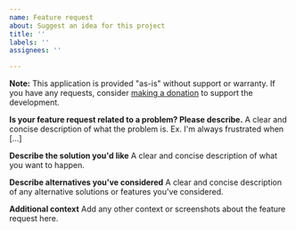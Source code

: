 ```yaml
---
name: Feature request
about: Suggest an idea for this project
title: ''
labels: ''
assignees: ''

---
```


**Note:** This application is provided "as-is" without support or warranty. If you have any requests, consider [making a donation](https://www.paypal.com/cgi-bin/webscr?business=teejeetech@gmail.com&cmd=_xclick&currency_code=USD&item_name=Timeshift+Donation) to support the development.

**Is your feature request related to a problem? Please describe.**
A clear and concise description of what the problem is. Ex. I'm always frustrated when [...]

**Describe the solution you'd like**
A clear and concise description of what you want to happen.

**Describe alternatives you've considered**
A clear and concise description of any alternative solutions or features you've considered.

**Additional context**
Add any other context or screenshots about the feature request here.
